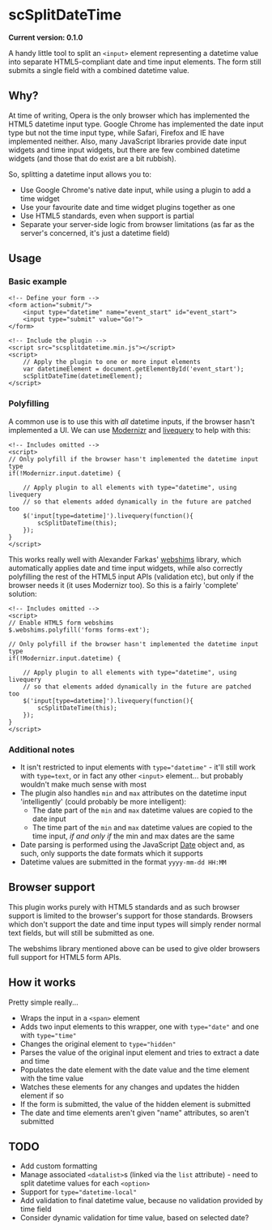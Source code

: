 # scSplitDateTime

**Current version: 0.1.0**

A handy little tool to split an `<input>` element representing a datetime value into separate HTML5-compliant date and time input elements. The form still submits a single field with a combined datetime value.

## Why?

At time of writing, Opera is the only browser which has implemented the HTML5 datetime input type. Google Chrome has implemented the date input type but not the time input type, while Safari, Firefox and IE have implemented neither. Also, many JavaScript libraries provide date input widgets and time input widgets, but there are few combined datetime widgets (and those that do exist are a bit rubbish).

So, splitting a datetime input allows you to:

* Use Google Chrome's native date input, while using a plugin to add a time widget
* Use your favourite date and time widget plugins together as one
* Use HTML5 standards, even when support is partial
* Separate your server-side logic from browser limitations (as far as the server's concerned, it's just a datetime field)

## Usage

### Basic example

    <!-- Define your form -->
    <form action="submit/">
        <input type="datetime" name="event_start" id="event_start">
        <input type="submit" value="Go!">
    </form>

    <!-- Include the plugin -->
    <script src="scsplitdatetime.min.js"></script>
    <script>
        // Apply the plugin to one or more input elements
        var datetimeElement = document.getElementById('event_start');
        scSplitDateTime(datetimeElement);
    </script>

### Polyfilling

A common use is to use this with *all* datetime inputs, if the browser hasn't implemented a UI. We can use [Modernizr](http://modernizr.com) and [livequery](http://docs.jquery.com/Plugins/livequery) to help with this:

    <!-- Includes omitted -->
    <script>
    // Only polyfill if the browser hasn't implemented the datetime input type
    if(!Modernizr.input.datetime) {

        // Apply plugin to all elements with type="datetime", using livequery
        // so that elements added dynamically in the future are patched too
        $('input[type=datetime]').livequery(function(){
            scSplitDateTime(this);
        });
    }
    </script>

This works really well with Alexander Farkas' [webshims](http://afarkas.github.com/webshim/demos/) library, which automatically applies date and time input widgets, while also correctly polyfilling the rest of the HTML5 input APIs (validation etc), but only if the browser needs it (it uses Modernizr too). So this is a fairly 'complete' solution:

    <!-- Includes omitted -->
    <script>
    // Enable HTML5 form webshims
    $.webshims.polyfill('forms forms-ext');

    // Only polyfill if the browser hasn't implemented the datetime input type
    if(!Modernizr.input.datetime) {

        // Apply plugin to all elements with type="datetime", using livequery
        // so that elements added dynamically in the future are patched too
        $('input[type=datetime]').livequery(function(){
            scSplitDateTime(this);
        });
    }
    </script>

### Additional notes

* It isn't restricted to input elements with `type="datetime"` - it'll still work with `type=text`, or in fact any other `<input>` element... but probably wouldn't make much sense with most
* The plugin also handles `min` and `max` attributes on the datetime input 'intelligently' (could probably be more intelligent):
    - The date part of the `min` and `max` datetime values are copied to the date input
    - The time part of the `min` and `max` datetime values are copied to the time input, *if and only if* the min and max dates are the same
* Date parsing is performed using the JavaScript [Date](https://developer.mozilla.org/en-US/docs/JavaScript/Reference/Global_Objects/Date) object and, as such, only supports the date formats which it supports
* Datetime values are submitted in the format `yyyy-mm-dd HH:MM`

## Browser support

This plugin works purely with HTML5 standards and as such browser support is limited to the browser's support for those standards. Browsers which don't support the date and time input types will simply render normal text fields, but will still be submitted as one.

The webshims library mentioned above can be used to give older browsers full support for HTML5 form APIs.

## How it works

Pretty simple really...

* Wraps the input in a `<span>` element
* Adds two input elements to this wrapper, one with `type="date"` and one with `type="time"`
* Changes the original element to `type="hidden"`
* Parses the value of the original input element and tries to extract a date and time
* Populates the date element with the date value and the time element with the time value
* Watches these elements for any changes and updates the hidden element if so
* If the form is submitted, the value of the hidden element is submitted
* The date and time elements aren't given "name" attributes, so aren't submitted

## TODO

* Add custom formatting
* Manage associated `<datalist>`s (linked via the `list` attribute) - need to split datetime values for each `<option>`
* Support for `type="datetime-local"`
* Add validation to final datetime value, because no validation provided by time field
* Consider dynamic validation for time value, based on selected date?
